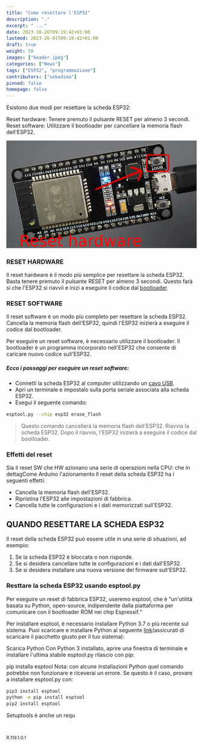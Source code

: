 ```yaml
---
title: "Come resettare l'ESP32"
description: "."
excerpt: " ..."
date: 2023-10-26T09:19:42+01:00
lastmod: 2023-26-01T09:19:42+01:00
draft: true
weight: 50
images: ["header.jpeg"]
categories: ["News"]
tags: ["ESP32", "programmazione"]
contributors: ["sebadima"]
pinned: false
homepage: false
---
```



Esistono due modi per resettare la scheda ESP32:

Reset hardware: Tenere premuto il pulsante RESET per almeno 3 secondi.
Reset software: Utilizzare il bootloader per cancellare la memoria flash dell'ESP32.

<img width="800" class="x figure-img img-fluid lazyload blur-up" src="images/101.webp" alt="il tasto di reset hardware dell'ESP32">

### RESET HARDWARE

Il reset hardware è il modo più semplice per resettare la scheda ESP32. Basta tenere premuto il pulsante RESET per almeno 3 secondi. Questo farà sì che l'ESP32 si riavvii e inizi a eseguire il codice dal <a href="https://docs.espressif.com/projects/esp-idf/en/latest/esp32/api-guides/bootloader.html" target="_blank" rel="noopener">bootloader</a>.

### RESET SOFTWARE

Il reset software è un modo più completo per resettare la scheda ESP32. Cancella la memoria flash dell'ESP32, quindi l'ESP32 inizierà a eseguire il codice dal bootloader.

Per eseguire un reset software, è necessario utilizzare il bootloader. Il bootloader è un programma incorporato nell'ESP32 che consente di caricare nuovo codice sull'ESP32.

##### Ecco i passaggi per eseguire un reset software:

- Connetti la scheda ESP32 al computer utilizzando un <a href="https://linuxhint.com/cable-used-for-esp32/" target="_blank" rel="noopener">cavo USB</a>.
- Apri un terminale e impostalo sulla porta seriale associata alla scheda ESP32.
- Esegui il seguente comando:





```bash
esptool.py --chip esp32 erase_flash
```

> Questo comando cancellerà la memoria flash dell'ESP32.
Riavvia la scheda ESP32.
Dopo il riavvio, l'ESP32 inizierà a eseguire il codice dal bootloader.

### Effetti del reset

Sia il reset SW che HW azionano una serie di operazioni nella CPU:
 che in dettagCome Arduino l'azionamento Il reset della scheda ESP32 ha i seguenti effetti:

- Cancella la memoria flash dell'ESP32.
- Ripristina l'ESP32 alle impostazioni di fabbrica.
- Cancella tutte le configurazioni e i dati memorizzati sull'ESP32.


## QUANDO RESETTARE LA SCHEDA ESP32

Il reset della scheda ESP32 può essere utile in una serie di situazioni, ad esempio:

1. Se la scheda ESP32 è bloccata o non risponde.
2. Se si desidera cancellare tutte le configurazioni e i dati dall'ESP32.
3. Se si desidera installare una nuova versione del firmware sull'ESP32.

### Resttare la scheda ESP32 usando esptool.py

Per eseguire un reset di fabbrica ESP32, useremo esptool, che è “un'utilità basata su Python, open-source, indipendente dalla piattaforma per comunicare con il bootloader ROM nei chip Espressif.“

Per installare esptool, è necessario installare Python 3.7 o più recente sul sistema. Puoi scaricare e installare Python al seguente  <a href="https://www.python.org/downloads/" target="_blank" rel="noopener">link</a>(assicurati di scaricare il pacchetto giusto per il tuo sistema):

Scarica Python
Con Python 3 installato, aprire una finestra di terminale e installare l'ultima stabile esptool.py rilascio con pip:

pip installa esptool
Nota: con alcune installazioni Python quel comando potrebbe non funzionare e riceverai un errore. Se questo è il caso, provare a installare esptool.py con:

```bash
pip3 install esptool
python -m pip install esptool
pip2 install esptool
```
Setuptools è anche un requ


<br>
<p style="font-size: 12px;"> R.119.1.0.1 </p>
<br>
